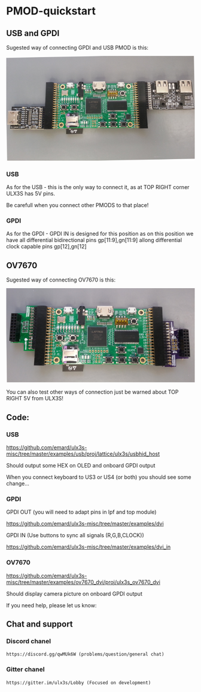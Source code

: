 # PMOD-quickstart

## USB and GPDI

Sugested way of connecting GPDI and USB PMOD is this:

![PMOD_USB_GPDI](pic/GPDI_USB.png)

### USB

As for the USB - this is the only way to connect it, as at TOP RIGHT corner ULX3S has 5V pins.

Be carefull when you connect other PMODS to that place!

### GPDI

As for the GPDI - GPDI IN is designed for this position as on this position we have all differential bidirectional pins gp[11:9],gn[11:9] allong differential clock capable pins gp[12],gn[12]

## OV7670

Sugested way of connecting OV7670 is this:

![PMOD_OV7670](pic/OV7670.png)

You can also test other ways of connection just be warned about TOP RIGHT 5V from ULX3S!

## Code: 

### USB

https://github.com/emard/ulx3s-misc/tree/master/examples/usb/proj/lattice/ulx3s/usbhid_host

Should output some HEX on OLED and onboard GPDI output

When you connect keyboard to US3 or US4 (or both) you should see some change...

### GPDI

GPDI OUT (you will need to adapt pins in lpf and top module)

https://github.com/emard/ulx3s-misc/tree/master/examples/dvi

GPDI IN (Use buttons to sync all signals (R,G,B,CLOCK))

https://github.com/emard/ulx3s-misc/tree/master/examples/dvi_in

### OV7670

https://github.com/emard/ulx3s-misc/tree/master/examples/ov7670_dvi/proj/ulx3s_ov7670_dvi

Should display camera picture on onboard GPDI output

If you need help, please let us know:

## Chat and support

### Discord chanel

    https://discord.gg/qwMUk6W (problems/question/general chat)

### Gitter chanel

    https://gitter.im/ulx3s/Lobby (Focused on development)
